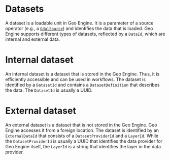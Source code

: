 # Datasets

A dataset is a loadable unit in Geo Engine.
It is a parameter of a source operator (e.g., a [`GdalSource`](../operators/gdalsource.md)) and identifies the data that is loaded.
Geo Engine supports different types of datasets, reflected by a `DataId`, which are internal and external data.

# Internal dataset

An internal dataset is a dataset that is stored in the Geo Engine.
Thus, it is efficiently accessible and can be used in workflows.
The dataset is identified by a `DatasetId` and contains a `DatasetDefinition` that describes the data.
The `DatasetId` is usually a UUID.

# External dataset

An external dataset is a dataset that is not stored in the Geo Engine.
Geo Engine accesses it from a foreign location.
The dataset is identified by an `ExternalDataId` that consists of a `DatasetProviderId` and a `LayerId`.
While the `DatasetProviderId` is usually a UUID that identifies the data provider for Geo Engine itself, the `LayerId` is a string that identifies the layer in the data provider.
